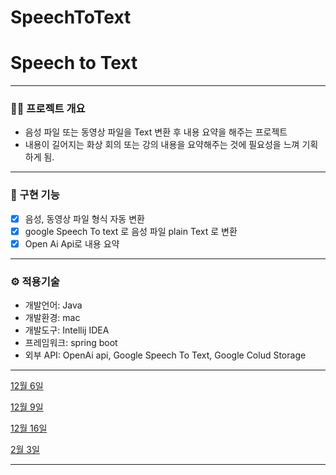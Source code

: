 # SpeechToText

# Speech to Text

---

### 🧑‍💻 프로젝트 개요

- 음성 파일 또는 동영상 파일을 Text 변환 후 내용 요약을 해주는 프로젝트
- 내용이 길어지는 화상 회의 또는 강의 내용을 요약해주는 것에 필요성을 느껴 기획하게 됨.

---

### 📌 구현 기능

- [x]  음성, 동영상 파일 형식 자동 변환
- [x]  google Speech To text 로 음성 파일 plain Text 로 변환
- [x]  Open Ai Api로 내용 요약

---

### ⚙️ 적용기술

- 개발언어: Java
- 개발환경: mac
- 개발도구: Intellij IDEA
- 프레임워크: spring boot
- 외부 API: OpenAi api, Google Speech To Text, Google Colud Storage

---

[12월 6일](https://www.notion.so/12-6-15490dd6c2ce801f9f98f93feec50f5d?pvs=21)

[12월 9일](https://www.notion.so/12-9-15790dd6c2ce80459b58fc9f6ab0fffa?pvs=21)

[ 12월 16일](https://www.notion.so/12-16-15e90dd6c2ce8078baf8c25b9b61efe5?pvs=21)

[2월 3일](https://www.notion.so/2-3-18f90dd6c2ce808ca739ffb5686bb881?pvs=21)

---


